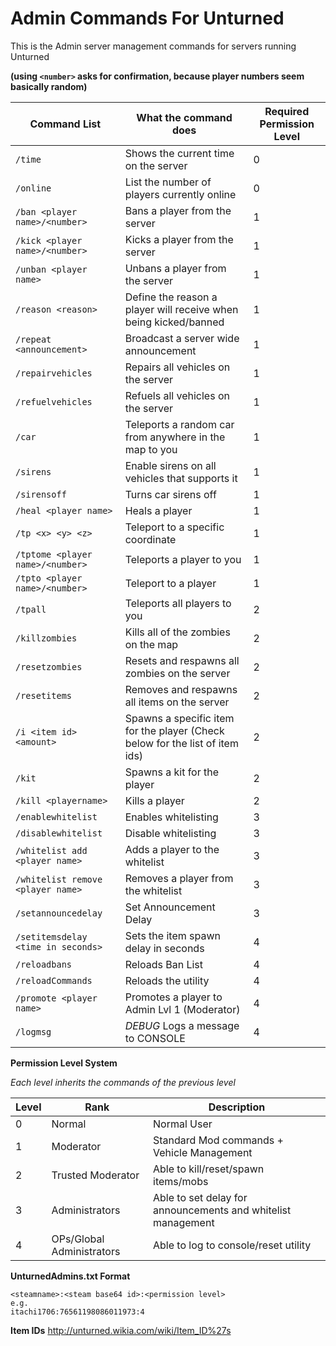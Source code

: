 Admin Commands For Unturned
=====



This is the Admin server management commands for servers running Unturned

**(using `<number>` asks for confirmation, because player numbers seem basically random)**


 Command List | What the command does | Required Permission Level
 --------------------- | ------------------------------------- | -----
 `/time` | Shows the current time on the server | 0
 `/online` | List the number of players currently online | 0
 `/ban <player name>/<number>` | Bans a player from the server | 1
 `/kick <player name>/<number>` | Kicks a player from the server | 1
 `/unban <player name>` | Unbans a player from the server | 1
 `/reason <reason>` | Define the reason a player will receive when being kicked/banned | 1
 `/repeat <announcement>` | Broadcast a server wide announcement | 1
 `/repairvehicles` | Repairs all vehicles on the server | 1
 `/refuelvehicles` | Refuels all vehicles on the server | 1
 `/car` | Teleports a random car from anywhere in the map to you | 1
 `/sirens` | Enable sirens on all vehicles that supports it | 1
 `/sirensoff` | Turns car sirens off | 1
 `/heal <player name>` | Heals a player | 1
 `/tp <x> <y> <z>` | Teleport to a specific coordinate | 1
 `/tptome <player name>/<number>` | Teleports a player to you | 1
 `/tpto <player name>/<number>` | Teleport to a player | 1
 `/tpall` | Teleports all players to you | 2
 `/killzombies` | Kills all of the zombies on the map | 2
 `/resetzombies` | Resets and respawns all zombies on the server | 2
 `/resetitems` | Removes and respawns all items on the server | 2
 `/i <item id> <amount>` | Spawns a specific item for the player (Check below for the list of item ids) | 2
 `/kit` | Spawns a kit for the player | 2
 `/kill <playername>` | Kills a player | 2
 `/enablewhitelist` | Enables whitelisting | 3
 `/disablewhitelist` | Disable whitelisting | 3
 `/whitelist add <player name>` | Adds a player to the whitelist | 3
 `/whitelist remove <player name>` | Removes a player from the whitelist | 3
 `/setannouncedelay` | Set Announcement Delay | 3
 `/setitemsdelay <time in seconds>` | Sets the item spawn delay in seconds | 4
 `/reloadbans` | Reloads Ban List | 4
 `/reloadCommands` | Reloads the utility | 4
 `/promote <player name>` | Promotes a player to Admin Lvl 1 (Moderator) | 4
 `/logmsg` | *DEBUG* Logs a message to CONSOLE | 4
 
 
 **Permission Level System**
 
 *Each level inherits the commands of the previous level*
 
 Level | Rank | Description
 ----- | ---- | -----------
 0 | Normal | Normal User
 1 | Moderator | Standard Mod commands + Vehicle Management
 2 | Trusted Moderator | Able to kill/reset/spawn items/mobs
 3 | Administrators | Able to set delay for announcements and whitelist management
 4 | OPs/Global Administrators | Able to log to console/reset utility
 
 
 **UnturnedAdmins.txt Format**
 ```
 <steamname>:<steam base64 id>:<permission level>
 e.g.
 itachi1706:76561198086011973:4
 ```
 **Item IDs**
 http://unturned.wikia.com/wiki/Item_ID%27s